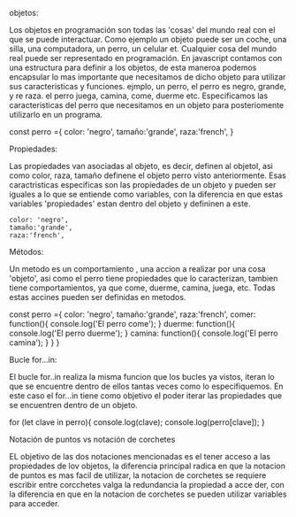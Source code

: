 
objetos:

Los objetos en programación son todas las 'cosas' del mundo real con el que se puede interactuar. Como ejemplo un objeto puede ser
un coche, una silla, una computadora, un perro, un celular et. Cualquier cosa del mundo real puede ser representado en programación.
En javascript contamos con una estructura para definir a los objetos, de esta maneroa podemos encapsular lo mas importante que necesitamos de 
dicho objeto para utilizar sus caracteristicas y funciones. ejmplo, un perro, el perro es negro, grande, y re raza. el perro juega, camina, come, duerme etc. Especificamos las caracteristicas del perro que necesitamos en un objeto para posteriomente utilizarlo en un programa. 

const perro ={
    color: 'negro',
    tamaño:'grande',
    raza:'french',
}

Propiedades:

Las propiedades van asociadas al objeto, es decir, definen al objetol, asi como color, raza, tamaño definene el objeto perro visto anteriormente.
Esas caractristicas especificas son las propiedades de un objeto y pueden ser iguales a lo que se entiende como variables, con la diferencia en que
estas variables 'propiedades' estan dentro del objeto y defininen a este.

    color: 'negro',
    tamaño:'grande',
    raza:'french',


Métodos:

Un metodo es un comportamiento , una accion a realizar por una cosa 'objeto', asi como el perro tiene propiedades que lo caracterizan, tambien tiene comportamientos, ya que come, duerme, camina, juega, etc. Todas estas accines pueden ser definidas en metodos.

const perro ={
    color: 'negro',
    tamaño:'grande',
    raza:'french',
    comer: function(){
        console.log('El perro come');
    }
    duerme: function(){
        console.log('El perro duerme');
    }
    camina: function(){
        console.log('El perro camina');
    }
    }
}


Bucle for…in:

El bucle for..in realiza la misma funcion que los bucles ya vistos, iteran lo que se encuentre dentro de ellos tantas veces como lo especifiquemos.
En este caso el for...in tiene como objetivo el poder iterar las propiedades que se encuentren dentro de un objeto.

for (let clave in perro){
    console.log(clave);
    console.log(perro[clave]);
}


Notación de puntos vs notación de corchetes

EL objetivo de las dos notaciones mencionadas es el tener acceso a las propiedades de lov objetos, la diferencia principal radica en que la notacion de puntos es mas facil de utilizar, la notacion de corchetes se requiere escribir entre corcchetes valga la redundancia la propiedad a acce
der, con la diferencia en que en la notacion de corchetes se pueden utilizar variables para acceder.
